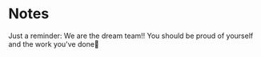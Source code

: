 # Notes

Just a reminder: We are the dream team!! You should be proud of yourself and the work you've done🎉
